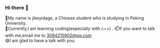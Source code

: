 ### Hi there 👋
🔭My name is jikeyidage, a Chinese student who is studying in Peking University.  
🌱Currently,I am learning coding(especially with c++) . 
📫If you want to talk with me,email me to 3094215902@qq.com  
😄I am glad to have a talk with you.


<!--
**jikeyidage/jikeyidage** is a ✨ _special_ ✨ repository because its `README.md` (this file) appears on your GitHub profile.

Here are some ideas to get you started:

- 🔭 I’m currently working on ...
- 🌱 I’m currently learning ...
- 👯 I’m looking to collaborate on ...
- 🤔 I’m looking for help with ...
- 💬 Ask me about ...
- 📫 How to reach me: ...
- 😄 Pronouns: ...
- ⚡ Fun fact: ...
-->
